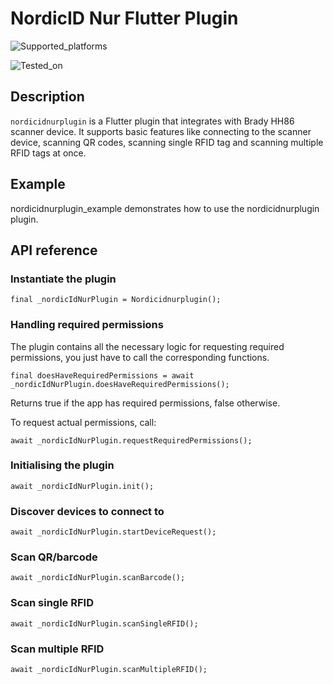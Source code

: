 # NordicID Nur Flutter Plugin

![Supported_platforms](https://img.shields.io/badge/Supported_platforms-Android-blue)

![Tested_on](https://img.shields.io/badge/Tested_on-Brady_HH86_RFID/Barcode_Reader-blue)

## Description

`nordicidnurplugin` is a Flutter plugin that integrates with Brady HH86 scanner device. 
It supports basic features like connecting to the scanner device, scanning QR codes, 
scanning single RFID tag and scanning multiple RFID tags at once.

## Example

nordicidnurplugin_example demonstrates how to use the nordicidnurplugin plugin.

## API reference

### Instantiate the plugin
```
final _nordicIdNurPlugin = Nordicidnurplugin();
```
### Handling required permissions
The plugin contains all the necessary logic for requesting required permissions, 
you just have to call the corresponding functions.

```
final doesHaveRequiredPermissions = await _nordicIdNurPlugin.doesHaveRequiredPermissions();
```

Returns true if the app has required permissions, false otherwise.

To request actual permissions, call:

```
await _nordicIdNurPlugin.requestRequiredPermissions();
```

### Initialising the plugin

```
await _nordicIdNurPlugin.init();
```

### Discover devices to connect to

```
await _nordicIdNurPlugin.startDeviceRequest();
```

### Scan QR/barcode

```
await _nordicIdNurPlugin.scanBarcode();
```

### Scan single RFID

```
await _nordicIdNurPlugin.scanSingleRFID();
```

### Scan multiple RFID

```
await _nordicIdNurPlugin.scanMultipleRFID();
```

